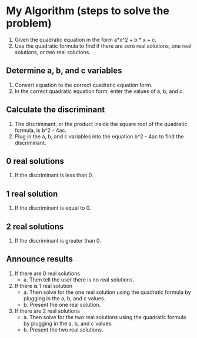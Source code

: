# My Algorithm (steps to solve the problem)
1. Given the quadratic equation in the form a*x^2 + b * x + c.
2. Use the quadratic formula to find if there are zero real solutions, one real solutions, or two real solutions.

## Determine a, b, and c variables 
1. Convert equation to the correct quadratic equation form.
2. In the correct quadratic equation form, enter the values of a, b, and c.

## Calculate the discriminant
1. The discriminant, or the product inside the square root of the quadratic formula, is b^2 - 4ac.
2. Plug in the a, b, and c variables into the equation b^2 - 4ac to find the discriminant.

## 0 real solutions
1. If the discriminant is less than 0.

## 1 real solution
1. If the discriminant is equal to 0.

## 2 real solutions
1. If the discriminant is greater than 0.

## Announce results
1. If there are 0 real solutions
    * a. Then tell the user there is no real solutions.
2. If there is 1 real solution
    * a. Then solve for the one real solution using the quadratic formula by plugging in the a, b, and c values.
    * b. Present the one real solution.
3. If there are 2 real solutions
    * a. Then solve for the two real solutions using the quadratic formula by plugging in the a, b, and c values.
    * b. Present the two real solutions.